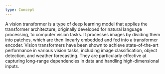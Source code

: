 ```yaml
---
type: Concept
---
```


A vision transformer is a type of deep learning model that applies the transformer architecture, originally developed for natural language processing, to computer vision tasks. It processes images by dividing them into patches, which are then linearly embedded and fed into a transformer encoder. Vision transformers have been shown to achieve state-of-the-art performance in various vision tasks, including image classification, object detection, and weather forecasting. They are particularly effective at capturing long-range dependencies in data and handling high-dimensional inputs.